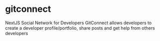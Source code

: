 # gitconnect
NextJS Social Network for Developers  GitConnect allows developers to  create a developer profile/portfolio, share posts and get help from others developers

